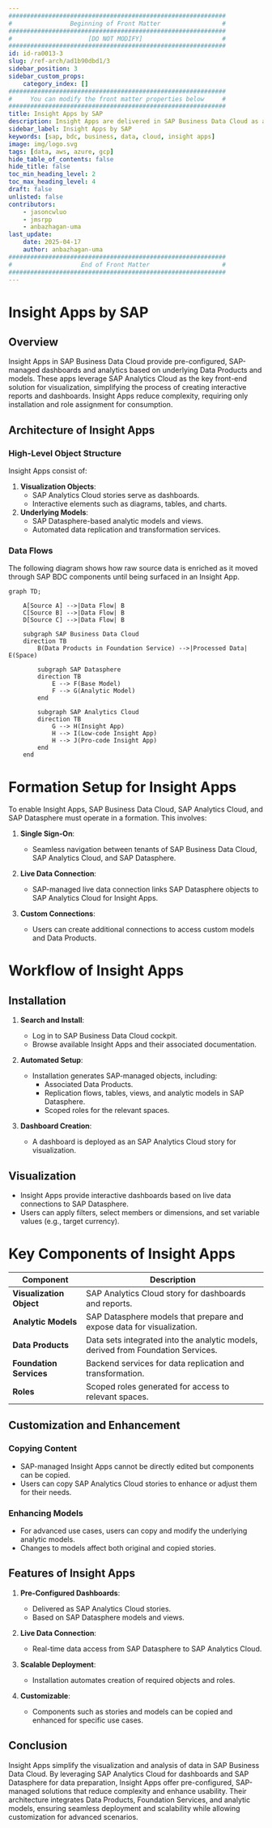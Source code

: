```yaml
---
############################################################
#                Beginning of Front Matter                 #
############################################################
#                     [DO NOT MODIFY]                      #
############################################################
id: id-ra0013-3
slug: /ref-arch/ad1b90dbd1/3
sidebar_position: 3
sidebar_custom_props:
    category_index: []
############################################################
#     You can modify the front matter properties below     #
############################################################
title: Insight Apps by SAP
description: Insight Apps are delivered in SAP Business Data Cloud as a prebuilt set of artifacts, from Data Products, to models, to stories in SAP Analytics Cloud. They allow you to configure your entire environment simply by subscribing.
sidebar_label: Insight Apps by SAP
keywords: [sap, bdc, business, data, cloud, insight apps]
image: img/logo.svg
tags: [data, aws, azure, gcp]
hide_table_of_contents: false
hide_title: false
toc_min_heading_level: 2
toc_max_heading_level: 4
draft: false
unlisted: false
contributors:
    - jasoncwluo
    - jmsrpp
    - anbazhagan-uma
last_update:
    date: 2025-04-17
    author: anbazhagan-uma
############################################################
#                   End of Front Matter                    #
############################################################
---
```


# Insight Apps by SAP

## Overview

Insight Apps in SAP Business Data Cloud provide pre-configured, SAP-managed dashboards and analytics based on underlying Data Products and models. These apps leverage SAP Analytics Cloud as the key front-end solution for visualization, simplifying the process of creating interactive reports and dashboards. Insight Apps reduce complexity, requiring only installation and role assignment for consumption.

## Architecture of Insight Apps

### High-Level Object Structure

Insight Apps consist of:

1. **Visualization Objects**:
    - SAP Analytics Cloud stories serve as dashboards.
    - Interactive elements such as diagrams, tables, and charts.
2. **Underlying Models**:
    - SAP Datasphere-based analytic models and views.
    - Automated data replication and transformation services.

### Data Flows

The following diagram shows how raw source data is enriched as it moved through SAP BDC components until being surfaced in an Insight App.

```mermaid
graph TD;

    A[Source A] -->|Data Flow| B
    C[Source B] -->|Data Flow| B
    D[Source C] -->|Data Flow| B

    subgraph SAP Business Data Cloud
    direction TB
        B(Data Products in Foundation Service) -->|Processed Data| E(Space)

        subgraph SAP Datasphere
        direction TB
            E --> F(Base Model)
            F --> G(Analytic Model)
        end

        subgraph SAP Analytics Cloud
        direction TB
            G --> H(Insight App)
            H --> I(Low-code Insight App)
            H --> J(Pro-code Insight App)
        end
    end
```

# Formation Setup for Insight Apps

To enable Insight Apps, SAP Business Data Cloud, SAP Analytics Cloud, and SAP Datasphere must operate in a formation. This involves:

1. **Single Sign-On**:

    - Seamless navigation between tenants of SAP Business Data Cloud, SAP Analytics Cloud, and SAP Datasphere.

2. **Live Data Connection**:

    - SAP-managed live data connection links SAP Datasphere objects to SAP Analytics Cloud for Insight Apps.

3. **Custom Connections**:
    - Users can create additional connections to access custom models and Data Products.

# Workflow of Insight Apps

## Installation

1. **Search and Install**:

    - Log in to SAP Business Data Cloud cockpit.
    - Browse available Insight Apps and their associated documentation.

2. **Automated Setup**:

    - Installation generates SAP-managed objects, including:
        - Associated Data Products.
        - Replication flows, tables, views, and analytic models in SAP Datasphere.
        - Scoped roles for the relevant spaces.

3. **Dashboard Creation**:
    - A dashboard is deployed as an SAP Analytics Cloud story for visualization.

## Visualization

-   Insight Apps provide interactive dashboards based on live data connections to SAP Datasphere.
-   Users can apply filters, select members or dimensions, and set variable values (e.g., target currency).

# Key Components of Insight Apps

| **Component**            | **Description**                                                                  |
| ------------------------ | -------------------------------------------------------------------------------- |
| **Visualization Object** | SAP Analytics Cloud story for dashboards and reports.                            |
| **Analytic Models**      | SAP Datasphere models that prepare and expose data for visualization.            |
| **Data Products**        | Data sets integrated into the analytic models, derived from Foundation Services. |
| **Foundation Services**  | Backend services for data replication and transformation.                        |
| **Roles**                | Scoped roles generated for access to relevant spaces.                            |

## Customization and Enhancement

### Copying Content

-   SAP-managed Insight Apps cannot be directly edited but components can be copied.
-   Users can copy SAP Analytics Cloud stories to enhance or adjust them for their needs.

### Enhancing Models

-   For advanced use cases, users can copy and modify the underlying analytic models.
-   Changes to models affect both original and copied stories.

## Features of Insight Apps

1. **Pre-Configured Dashboards**:

    - Delivered as SAP Analytics Cloud stories.
    - Based on SAP Datasphere models and views.

2. **Live Data Connection**:

    - Real-time data access from SAP Datasphere to SAP Analytics Cloud.

3. **Scalable Deployment**:

    - Installation automates creation of required objects and roles.

4. **Customizable**:
    - Components such as stories and models can be copied and enhanced for specific use cases.

## Conclusion

Insight Apps simplify the visualization and analysis of data in SAP Business Data Cloud. By leveraging SAP Analytics Cloud for dashboards and SAP Datasphere for data preparation, Insight Apps offer pre-configured, SAP-managed solutions that reduce complexity and enhance usability. Their architecture integrates Data Products, Foundation Services, and analytic models, ensuring seamless deployment and scalability while allowing customization for advanced scenarios.
